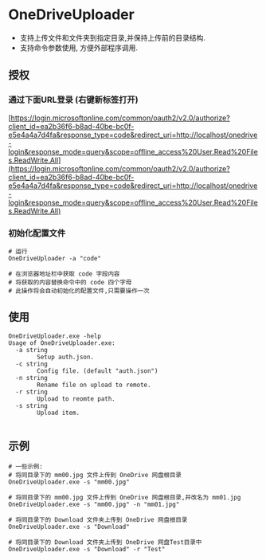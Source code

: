 # OneDriveUploader
- 支持上传文件和文件夹到指定目录,并保持上传前的目录结构.
- 支持命令参数使用, 方便外部程序调用.

## 授权
### 通过下面URL登录 (右键新标签打开)
[https://login.microsoftonline.com/common/oauth2/v2.0/authorize?client_id=ea2b36f6-b8ad-40be-bc0f-e5e4a4a7d4fa&response_type=code&redirect_uri=http://localhost/onedrive-login&response_mode=query&scope=offline_access%20User.Read%20Files.ReadWrite.All](https://login.microsoftonline.com/common/oauth2/v2.0/authorize?client_id=ea2b36f6-b8ad-40be-bc0f-e5e4a4a7d4fa&response_type=code&redirect_uri=http://localhost/onedrive-login&response_mode=query&scope=offline_access%20User.Read%20Files.ReadWrite.All)

### 初始化配置文件
```
# 运行
OneDriveUploader -a "code"

# 在浏览器地址栏中获取 code 字段内容
# 将获取的内容替换命令中的 code 四个字母
# 此操作将会自动初始化的配置文件,只需要操作一次
```

## 使用
```
OneDriveUploader.exe -help
Usage of OneDriveUploader.exe:
  -a string
        Setup auth.json.
  -c string
        Config file. (default "auth.json")
  -n string
        Rename file on upload to remote.
  -r string
        Upload to reomte path.
  -s string
        Upload item.
        
```

## 示例
```
# 一些示例:
# 将同目录下的 mm00.jpg 文件上传到 OneDrive 网盘根目录
OneDriveUploader.exe -s "mm00.jpg"

# 将同目录下的 mm00.jpg 文件上传到 OneDrive 网盘根目录,并改名为 mm01.jpg
OneDriveUploader.exe -s "mm00.jpg" -n "mm01.jpg"

# 将同目录下的 Download 文件夹上传到 OneDrive 网盘根目录
OneDriveUploader.exe -s "Download" 

# 将同目录下的 Download 文件夹上传到 OneDrive 网盘Test目录中
OneDriveUploader.exe -s "Download" -r "Test"
```

